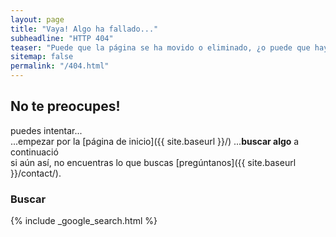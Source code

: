 ```yaml
---
layout: page
title: "Vaya! Algo ha fallado..."
subheadline: "HTTP 404"
teaser: "Puede que la página se ha movido o eliminado, ¿o puede que hayas copiado mal el enlace?"
sitemap: false
permalink: "/404.html"
---
```

## No te preocupes!

puedes intentar...  
...empezar por la [p&aacute;gina de inicio]({{ site.baseurl }}/)
...**buscar algo** a continuaci&oacute;  
si a&uacute;n as&iacute;, no encuentras lo que buscas [preg&uacute;ntanos]({{ site.baseurl }}/contact/).

### Buscar

{% include _google_search.html %}
